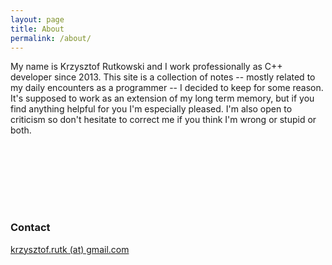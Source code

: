```yaml
---
layout: page
title: About
permalink: /about/
---
```


My name is Krzysztof Rutkowski and I work professionally as C++ developer since 2013. This site is a collection of notes -- mostly related to my daily encounters as a programmer -- I decided to keep for some reason. It's supposed to work as an extension of my long term memory, but if you find anything helpful for you I'm especially pleased. I'm also open to criticism so don't hesitate to correct me if you think I'm wrong or stupid or both.

<div style="height: 100px"></div>

### Contact
[krzysztof.rutk (at) gmail.com]()
